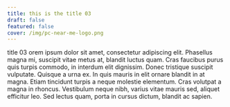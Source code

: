 ```yaml
---
title: this is the title 03
draft: false
featured: false
cover: /img/pc-near-me-logo.png
---
```

title 03 orem ipsum dolor sit amet, consectetur adipiscing elit. Phasellus magna mi, suscipit vitae metus at, blandit luctus quam. Cras faucibus purus quis turpis commodo, in interdum elit dignissim. Donec tristique suscipit vulputate. Quisque a urna ex. In quis mauris in elit ornare blandit in at magna. Etiam tincidunt turpis a neque molestie elementum. Cras volutpat a magna in rhoncus. Vestibulum neque nibh, varius vitae mauris sed, aliquet efficitur leo. Sed lectus quam, porta in cursus dictum, blandit ac sapien.